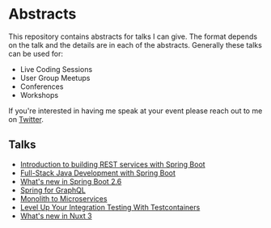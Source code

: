 # Abstracts

This repository contains abstracts for talks I can give. The format depends on the talk and the details are in each of the abstracts. Generally these talks can be used for:

- Live Coding Sessions
- User Group Meetups
- Conferences
- Workshops

If you're interested in having me speak at your event please reach out to me on [Twitter](http://twitter.com/therealdanvega).

## Talks

- [Introduction to building REST services with Spring Boot](rest-service-spring-boot.md)
- [Full-Stack Java Development with Spring Boot](full-stack-java-spring-boot.md)
- [What's new in Spring Boot 2.6](spring-boot-26.md)
- [Spring for GraphQL](spring-for-graphql.md)
- [Monolith to Microservices](./monolith-to-microservices.md)
- [Level Up Your Integration Testing With Testcontainers](./test-containers.md)
- [What's new in Nuxt 3](./nuxt-3.md)
